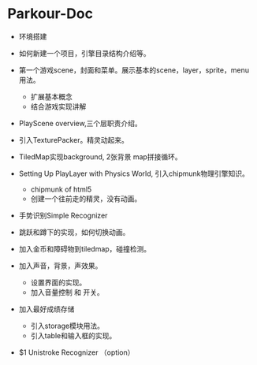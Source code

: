 # Parkour-Doc

* 环境搭建
* 如何新建一个项目，引擎目录结构介绍等。
* 第一个游戏scene，封面和菜单。展示基本的scene，layer，sprite，menu用法。
	* 扩展基本概念
	* 结合游戏实现讲解
* PlayScene overview,三个层职责介绍。
* 引入TexturePacker。精灵动起来。
* TiledMap实现background, 2张背景 map拼接循环。
* Setting Up PlayLayer with Physics World, 引入chipmunk物理引擎知识。
 	* chipmunk of html5
	* 创建一个往前走的精灵，没有动画。
* 手势识别Simple Recognizer
* 跳跃和蹲下的实现，如何切换动画。
* 加入金币和障碍物到tiledmap，碰撞检测。
* 加入声音，背景，声效果。
	* 设置界面的实现。
	* 加入音量控制 和 开关。
* 加入最好成绩存储
	* 引入storage模块用法。
	* 引入table和输入框的实现。


* $1 Unistroke Recognizer （option）